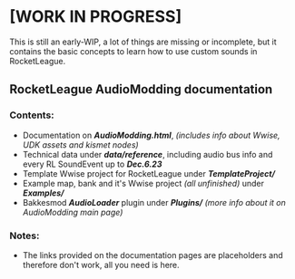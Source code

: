 # [WORK IN PROGRESS]
This is still an early-WIP, a lot of things are missing or incomplete, but it contains the basic concepts to learn how to use custom sounds in RocketLeague.

## RocketLeague AudioModding documentation

### Contents:
- Documentation on **_AudioModding.html_**, _(includes info about Wwise, UDK assets and kismet nodes)_
- Technical data under **_data/reference_**, including audio bus info and every RL SoundEvent up to _**Dec.6.23**_ 
- Template Wwise project for RocketLeague under **_TemplateProject/_**
- Example map, bank and it's Wwise project _(all unfinished)_ under **_Examples/_**
- Bakkesmod **_AudioLoader_** plugin under **_Plugins/_** _(more info about it on AudioModding main page)_

### Notes:
- The links provided on the documentation pages are placeholders and therefore don't work, all you need is here.